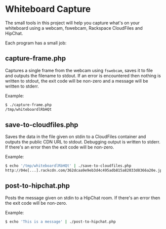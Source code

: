# Whiteboard Capture

The small tools in this project will help you capture what's on your whiteboard
using a webcam, fswebcam, Rackspace CloudFiles and HipChat.

Each program has a small job:

## capture-frame.php

Captures a single frame from the webcam using `fswebcam`, saves it to file
and outputs the filename to stdout. If an error is encountered then nothing
is written to stdout, the exit code will be non-zero and a message will be written to stderr.

Example:

```bash
$ ./capture-frame.php
/tmp/whiteboardlRbHQt
```

## save-to-cloudfiles.php

Saves the data in the file given on stdin to a CloudFiles container and outputs
the public CDN URL to stdout. Debugging output is written to stderr.
If there's an error then the exit code will be non-zero.

Example:

```bash
$ echo '/tmp/whiteboardlRbHQt' | ./save-to-cloudfiles.php
http://04e[...].rackcdn.com/362dcaa9e9eb3d4c495adb815a82033d8366a20e.jpg
```

## post-to-hipchat.php

Posts the message given on stdin to a HipChat room.
If there's an error then the exit code will be non-zero.

Example:

```bash
$ echo 'This is a message' | ./post-to-hipchat.php
```
